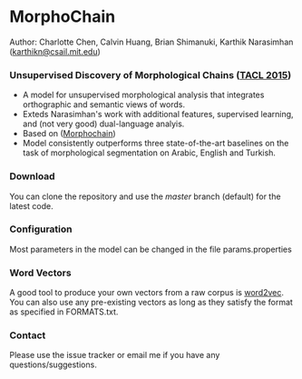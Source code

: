 # MorphoChain #

Author: Charlotte Chen, Calvin Huang, Brian Shimanuki, Karthik Narasimhan (karthikn@csail.mit.edu)

### Unsupervised Discovery of Morphological Chains ([TACL 2015](https://tacl2013.cs.columbia.edu/ojs/index.php/tacl/article/view/458)) ###

* A model for unsupervised morphological analysis that integrates orthographic and semantic views of words.
* Exteds Narasimhan's work with additional features, supervised learning, and (not very good) dual-language analyis.
* Based on ([Morphochain](https://github.com/karthikncode/MorphoChain))
* Model consistently outperforms three state-of-the-art baselines on the task of morphological segmentation on Arabic, English and Turkish.

### Download ###
You can clone the repository and use the *master* branch (default) for the latest code.

### Configuration ###
Most parameters in the model can be changed in the file params.properties

### Word Vectors ###
A good tool to produce your own vectors from a raw corpus is [word2vec](https://code.google.com/p/word2vec/). You can also use any pre-existing vectors as long as they satisfy the format as specified in FORMATS.txt.

### Contact ###
Please use the issue tracker or email me if you have any questions/suggestions.

